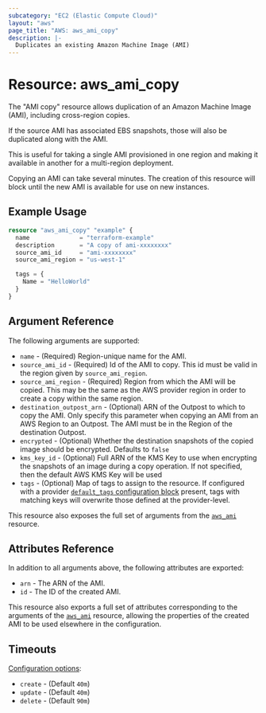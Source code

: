 ```yaml
---
subcategory: "EC2 (Elastic Compute Cloud)"
layout: "aws"
page_title: "AWS: aws_ami_copy"
description: |-
  Duplicates an existing Amazon Machine Image (AMI)
---
```


# Resource: aws_ami_copy

The "AMI copy" resource allows duplication of an Amazon Machine Image (AMI),
including cross-region copies.

If the source AMI has associated EBS snapshots, those will also be duplicated
along with the AMI.

This is useful for taking a single AMI provisioned in one region and making
it available in another for a multi-region deployment.

Copying an AMI can take several minutes. The creation of this resource will
block until the new AMI is available for use on new instances.

## Example Usage

```terraform
resource "aws_ami_copy" "example" {
  name              = "terraform-example"
  description       = "A copy of ami-xxxxxxxx"
  source_ami_id     = "ami-xxxxxxxx"
  source_ami_region = "us-west-1"

  tags = {
    Name = "HelloWorld"
  }
}
```

## Argument Reference

The following arguments are supported:

* `name` - (Required) Region-unique name for the AMI.
* `source_ami_id` - (Required) Id of the AMI to copy. This id must be valid in the region
  given by `source_ami_region`.
* `source_ami_region` - (Required) Region from which the AMI will be copied. This may be the
  same as the AWS provider region in order to create a copy within the same region.
* `destination_outpost_arn` - (Optional) ARN of the Outpost to which to copy the AMI.
  Only specify this parameter when copying an AMI from an AWS Region to an Outpost. The AMI must be in the Region of the destination Outpost.  
* `encrypted` - (Optional) Whether the destination snapshots of the copied image should be encrypted. Defaults to `false`
* `kms_key_id` - (Optional) Full ARN of the KMS Key to use when encrypting the snapshots of an image during a copy operation. If not specified, then the default AWS KMS Key will be used
* `tags` - (Optional) Map of tags to assign to the resource. If configured with a provider [`default_tags` configuration block](https://registry.terraform.io/providers/hashicorp/aws/latest/docs#default_tags-configuration-block) present, tags with matching keys will overwrite those defined at the provider-level.

This resource also exposes the full set of arguments from the [`aws_ami`](ami.html) resource.

## Attributes Reference

In addition to all arguments above, the following attributes are exported:

* `arn` - The ARN of the AMI.
* `id` - The ID of the created AMI.

This resource also exports a full set of attributes corresponding to the arguments of the
[`aws_ami`](/docs/providers/aws/r/ami.html) resource, allowing the properties of the created AMI to be used elsewhere in the
configuration.

## Timeouts

[Configuration options](https://www.terraform.io/docs/configuration/blocks/resources/syntax.html#operation-timeouts):

* `create` - (Default `40m`)
* `update` - (Default `40m`)
* `delete` - (Default `90m`)
